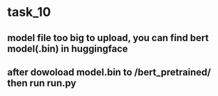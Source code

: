 # task_10
## model file too big to upload, you can find bert model(.bin) in huggingface
## after dowoload model.bin to /bert_pretrained/ then run run.py
